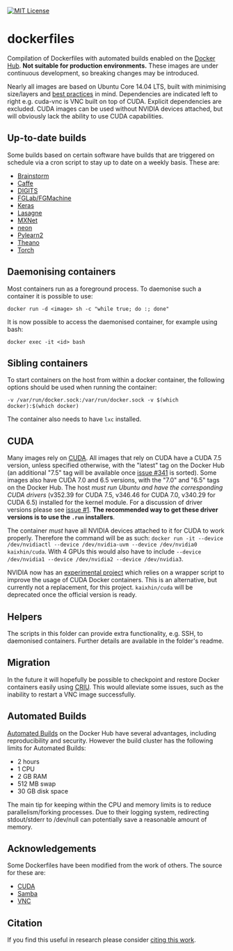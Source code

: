 [![MIT License](https://img.shields.io/badge/license-MIT-blue.svg)](LICENSE.md)

dockerfiles
===========

Compilation of Dockerfiles with automated builds enabled on the [Docker Hub](https://hub.docker.com/u/kaixhin/). **Not suitable for production environments.** These images are under continuous development, so breaking changes may be introduced.

Nearly all images are based on Ubuntu Core 14.04 LTS, built with minimising size/layers and [best practices](https://docs.docker.com/articles/dockerfile_best-practices/) in mind. Dependencies are indicated left to right e.g. cuda-vnc is VNC built on top of CUDA. Explicit dependencies are excluded. CUDA images can be used without NVIDIA devices attached, but will obviously lack the ability to use CUDA capabilities.

Up-to-date builds
-----------------

Some builds based on certain software have builds that are triggered on schedule via a cron script to stay up to date on a weekly basis. These are:

- [Brainstorm](https://github.com/IDSIA/brainstorm)
- [Caffe](https://github.com/BVLC/caffe)
- [DIGITS](https://github.com/NVIDIA/DIGITS)
- [FGLab/FGMachine](https://kaixhin.github.io/FGLab)
- [Keras](https://github.com/fchollet/keras)
- [Lasagne](https://github.com/Lasagne/Lasagne)
- [MXNet](https://github.com/dmlc/mxnet)
- [neon](https://github.com/NervanaSystems/neon)
- [Pylearn2](https://github.com/lisa-lab/pylearn2)
- [Theano](https://github.com/Theano/Theano)
- [Torch](https://github.com/torch/distro)

Daemonising containers
----------------------

Most containers run as a foreground process. To daemonise such a container it is possible to use:

`docker run -d <image> sh -c "while true; do :; done"`

It is now possible to access the daemonised container, for example using bash:

`docker exec -it <id> bash`

Sibling containers
------------------

To start containers on the host from within a docker container, the following options should be used when running the container:

`-v /var/run/docker.sock:/var/run/docker.sock -v $(which docker):$(which docker)`

The container also needs to have `lxc` installed.

CUDA
----

Many images rely on [CUDA](http://www.nvidia.com/object/cuda_home_new.html). All images that rely on CUDA have a CUDA 7.5 version, unless specified otherwise, with the "latest" tag on the Docker Hub (an additional "7.5" tag will be available once [issue #341](https://github.com/docker/hub-feedback/issues/341) is sorted). Some images also have CUDA 7.0 and 6.5 versions, with the "7.0" and "6.5" tags on the Docker Hub. The host *must run Ubuntu and have the corresponding CUDA drivers* (v352.39 for CUDA 7.5, v346.46 for CUDA 7.0, v340.29 for CUDA 6.5) installed for the kernel module. For a discussion of driver versions please see [issue #1](https://github.com/Kaixhin/dockerfiles/issues/1). **The recommended way to get these driver versions is to use the `.run` installers**.

The container *must* have all NVIDIA devices attached to it for CUDA to work properly. Therefore the command will be as such: `docker run -it --device /dev/nvidiactl --device /dev/nvidia-uvm --device /dev/nvidia0 kaixhin/cuda`. With 4 GPUs this would also have to include `--device /dev/nvidia1 --device /dev/nvidia2 --device /dev/nvidia3`.

NVIDIA now has an [experimental project](https://github.com/NVIDIA/nvidia-docker) which relies on a wrapper script to improve the usage of CUDA Docker containers. This is an alternative, but currently not a replacement, for this project. `kaixhin/cuda` will be deprecated once the official version is ready.

Helpers
-------

The scripts in this folder can provide extra functionality, e.g. SSH, to daemonised containers. Further details are available in the folder's readme.

Migration
---------

In the future it will hopefully be possible to checkpoint and restore Docker containers easily using [CRIU](http://criu.org/Docker). This would alleviate some issues, such as the inability to restart a VNC image successfully.

Automated Builds
----------------

[Automated Builds](https://docs.docker.com/docker-hub/builds/) on the Docker Hub have several advantages, including reproducibility and security. However the build cluster has the following limits for Automated Builds:

- 2 hours
- 1 CPU
- 2 GB RAM
- 512 MB swap
- 30 GB disk space

The main tip for keeping within the CPU and memory limits is to reduce parallelism/forking processes. Due to their logging system, redirecting stdout/stderr to /dev/null can potentially save a reasonable amount of memory.

Acknowledgements
----------------

Some Dockerfiles have been modified from the work of others. The source for these are:

- [CUDA](https://github.com/tleyden/docker)
- [Samba](https://github.com/dperson/samba)
- [VNC](https://github.com/dockerfile/ubuntu-desktop)

Citation
--------

If you find this useful in research please consider [citing this work](CITATION.md).

